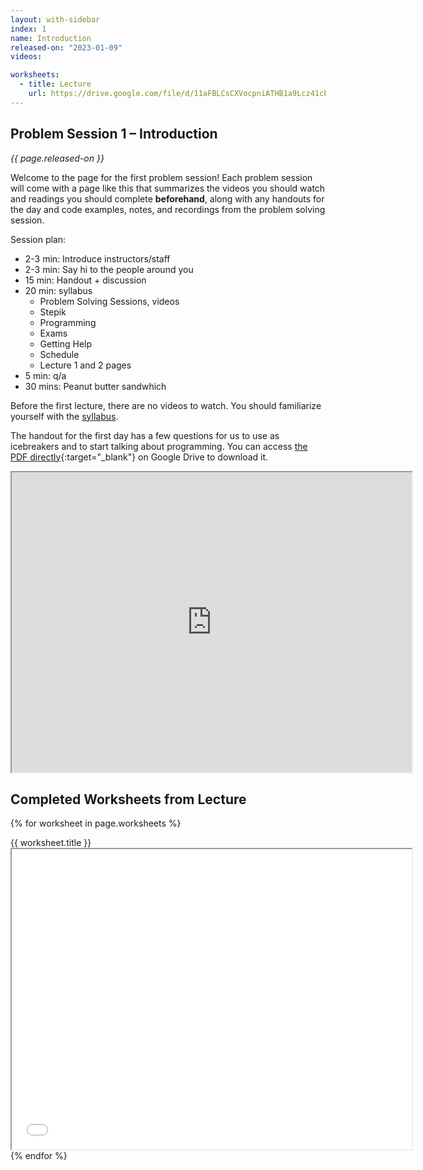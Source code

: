 ```yaml
---
layout: with-sidebar
index: 1
name: Introduction
released-on: "2023-01-09"
videos:

worksheets:
  - title: Lecture
    url: https://drive.google.com/file/d/11aFBLCsCXVocpniATHB1a9Lcz41cPf09
---
```


## Problem Session 1 – Introduction

_{{ page.released-on }}_

Welcome to the page for the first problem session! Each problem session will
come with a page like this that summarizes the videos you should watch and
readings you should complete **beforehand**, along with any handouts for the day
and code examples, notes, and recordings from the problem solving session.

Session plan:
- 2-3 min: Introduce instructors/staff
- 2-3 min: Say hi to the people around you
- 15 min: Handout + discussion
- 20 min: syllabus
    - Problem Solving Sessions, videos
    - Stepik
    - Programming
    - Exams
    - Getting Help
    - Schedule
    - Lecture 1 and 2 pages
- 5 min: q/a
- 30 mins: Peanut butter sandwhich

Before the first lecture, there are no videos to watch. You should familiarize
yourself with the [syllabus](../syllabus.html).

The handout for the first day has a few questions for us to use as icebreakers
and to start talking about programming. You can access [the PDF
directly](https://drive.google.com/file/d/1L3-VtXr7YZcVXDlBpVGv9B7Thzwn64tK/preview){:target="_blank"}
on Google Drive to download it.

<iframe src="https://drive.google.com/file/d/1L3-VtXr7YZcVXDlBpVGv9B7Thzwn64tK/preview" width="640" height="480" allow="autoplay"></iframe>

## Completed Worksheets from Lecture

{% for worksheet in page.worksheets %}
<div class="worksheetBox">
{{ worksheet.title }}
<br>
<iframe src="{{ worksheet.url }}/preview" width="640" height="480" allow="autoplay"></iframe>
</div>
{% endfor %}

